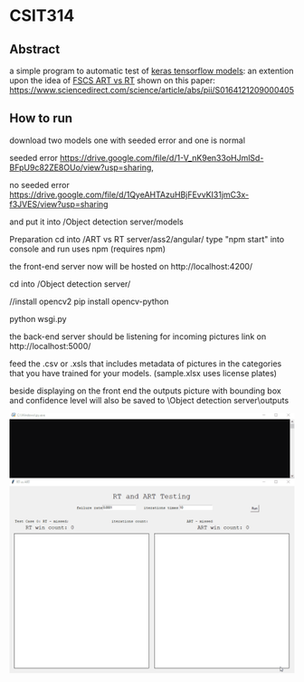 # CSIT314
## Abstract
a simple program to automatic test of [keras tensorflow models](https://github.com/tensorflow/tensorflow/tree/master/tensorflow/python/keras):
an extention upon the idea of [FSCS ART vs RT](https://github.com/longchass/CSIT318-ART-vs-RT) shown on
this paper: https://www.sciencedirect.com/science/article/abs/pii/S0164121209000405
## How to run


download two models one with seeded error and one is normal 
 
seeded error
https://drive.google.com/file/d/1-V_nK9en33oHJmlSd-BFpU9c82ZE8OUo/view?usp=sharing, 

no seeded error
https://drive.google.com/file/d/1QyeAHTAzuHBjFEvvKI31jmC3x-f3JVES/view?usp=sharing

and put it into /Object detection server/models

Preparation
cd into /ART vs RT server/ass2/angular/
type "npm start" into console and run
uses npm (requires npm)

the front-end server now will be hosted on http://localhost:4200/

cd into /Object detection server/

//install opencv2
pip install opencv-python


python wsgi.py

the back-end server should be listening for incoming pictures link on http://localhost:5000/

feed the .csv or .xsls that includes metadata of pictures in the categories that you have trained for your models. (sample.xlsx uses license plates)

beside displaying on the front end the outputs picture with bounding box and confidence level will also be saved to \Object detection server\outputs

![gif of the program running](https://github.com/longchass/images/blob/master/artvsrt.gif)
